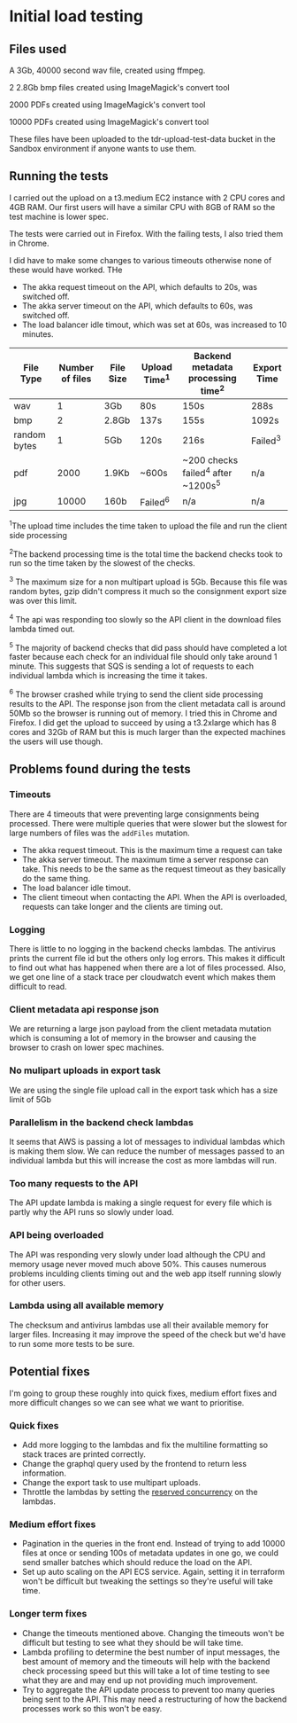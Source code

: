 # Initial load testing

## Files used

A 3Gb, 40000 second wav file, created using ffmpeg.

2 2.8Gb bmp files created using ImageMagick's convert tool

2000 PDFs created using ImageMagick's convert tool

10000 PDFs created using ImageMagick's convert tool

These files have been uploaded to the tdr-upload-test-data bucket in the Sandbox environment if anyone wants to use them.

## Running the tests

I carried out the upload on a t3.medium EC2 instance with 2 CPU cores and 4GB RAM. Our first users will have a similar CPU with 8GB of RAM so the test machine is lower spec.

The tests were carried out in Firefox. With the failing tests, I also tried them in Chrome.

I did have to make some changes to various timeouts otherwise none of these would have worked. THe 
* The akka request timeout on the API, which defaults to 20s, was switched off.
* The akka server timeout on the API, which defaults to 60s, was switched off.
* The load balancer idle timout, which was set at 60s, was increased to 10 minutes.

| File Type    | Number of files | File Size | Upload Time<sup>1</sup> | Backend metadata processing time<sup>2</sup>            | Export Time        |
|--------------|-----------------|-----------|-------------------------|---------------------------------------------------------|--------------------|
| wav          | 1               | 3Gb       | 80s                     | 150s                                                    | 288s               |
| bmp          | 2               | 2.8Gb     | 137s                    | 155s                                                    | 1092s              |
| random bytes | 1               | 5Gb       | 120s                    | 216s                                                    | Failed<sup>3</sup> |
| pdf          | 2000            | 1.9Kb     | ~600s                   | ~200 checks failed<sup>4</sup> after ~1200s<sup>5</sup> | n/a                |
| jpg          | 10000           | 160b      | Failed<sup>6</sup>      | n/a                                                     | n/a                |


<sup>1</sup>The upload time includes the time taken to upload the file and run the client side processing

<sup>2</sup>The backend processing time is the total time the backend checks took to run so the time taken by the slowest of the checks.

<sup>3</sup> The maximum size for a non multipart upload is 5Gb. Because this file was random bytes, gzip didn't compress it much so the consignment export size was over this limit.

<sup>4</sup> The api was responding too slowly so the API client in the download files lambda timed out.

<sup>5</sup> The majority of backend checks that did pass should have completed a lot faster because each check for an individual file should only take around 1 minute. This suggests that SQS is sending a lot of requests to each individual lambda which is increasing the time it takes.

<sup>6</sup> The browser crashed while trying to send the client side processing results to the API. The response json from the client metadata call is around 50Mb so the browser is running out of memory. I tried this in Chrome and Firefox. I did get the upload to succeed by using a t3.2xlarge which has 8 cores and 32Gb of RAM but this is much larger than the expected machines the users will use though.

## Problems found during the tests

### Timeouts
There are 4 timeouts that were preventing large consignments being processed. There were multiple queries that were slower but the slowest for large numbers of files was the `addFiles` mutation.
* The akka request timeout. This is the maximum time a request can take
* The akka server timeout. The maximum time a server response can take. This needs to be the same as the request timeout as they basically do the same thing.
* The load balancer idle timout.
* The client timeout when contacting the API. When the API is overloaded, requests can take longer and the clients are timing out.

### Logging
There is little to no logging in the backend checks lambdas. The antivirus prints the current file id but the others only log errors. This makes it difficult to find out what has happened when there are a lot of files processed. Also, we get one line of a stack trace per cloudwatch event which makes them difficult to read.

### Client metadata api response json
We are returning a large json payload from the client metadata mutation which is consuming a lot of memory in the browser and causing the browser to crash on lower spec machines.

### No mulipart uploads in export task
We are using the single file upload call in the export task which has a size limit of 5Gb

### Parallelism in the backend check lambdas
It seems that AWS is passing a lot of messages to individual lambdas which is making them slow. We can reduce the number of messages passed to an individual lambda but this will increase the cost as more lambdas will run.

### Too many requests to the API
The API update lambda is making a single request for every file which is partly why the API runs so slowly under load. 

### API being overloaded
The API was responding very slowly under load although the CPU and memory usage never moved much above 50%. This causes numerous problems inculding clients timing out and the web app itself running slowly for other users.

### Lambda using all available memory
The checksum and antivirus lambdas use all their available memory for larger files. Increasing it may improve the speed of the check but we'd have to run some more tests to be sure.

## Potential fixes
I'm going to group these roughly into quick fixes, medium effort fixes and more difficult changes so we can see what we want to prioritise.

### Quick fixes
* Add more logging to the lambdas and fix the multiline formatting so stack traces are printed correctly.
* Change the graphql query used by the frontend to return less information.
* Change the export task to use multipart uploads.
* Throttle the lambdas by setting the [reserved concurrency](https://docs.aws.amazon.com/lambda/latest/dg/configuration-concurrency.html) on the lambdas.

### Medium effort fixes
* Pagination in the queries in the front end. Instead of trying to add 10000 files at once or sending 100s of metadata updates in one go, we could send smaller batches which should reduce the load on the API.
* Set up auto scaling on the API ECS service. Again, setting it in terraform won't be difficult but tweaking the settings so they're useful will take time.

### Longer term fixes
* Change the timeouts mentioned above. Changing the timeouts won't be difficult but testing to see what they should be will take time.
* Lambda profiling to determine the best number of input messages, the best amount of memory and the timeouts will help with the backend check processing speed but this will take a lot of time testing to see what they are and may end up not providing much improvement.
* Try to aggregate the API update process to prevent too many queries being sent to the API. This may need a restructuring of how the backend processes work so this won't be easy.